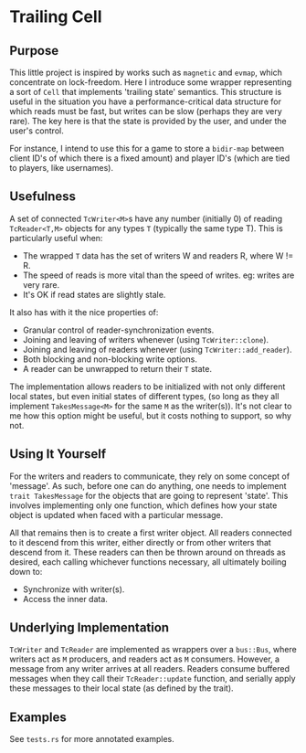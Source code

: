 # Trailing Cell

## Purpose
This little project is inspired by works such as `magnetic` and `evmap`, which concentrate on lock-freedom. Here I introduce some wrapper representing a sort of `Cell` that implements 'trailing state' semantics. This structure is useful in the situation you have a performance-critical data structure for which reads must be fast, but writes can be slow (perhaps they are very rare). The key here is that the state is provided by the user, and under the user's control.

For instance, I intend to use this for a game to store a `bidir-map` between client ID's of which there is a fixed amount) and player ID's (which are tied to players, like usernames).

## Usefulness

A set of connected `TcWriter<M>`s have any number (initially 0) of reading
`TcReader<T,M>` objects for any types `T` (typically the same type T).
This is particularly useful when:
 * The wrapped `T` data has the set of writers W and readers R, where W != R.
 * The speed of reads is more vital than the speed of writes.
      eg: writes are very rare.
 * It's OK if read states are slightly stale.
 
It also has with it the nice properties of:
 * Granular control of reader-synchronization events.
 * Joining and leaving of writers whenever (using `TcWriter::clone`).
 * Joining and leaving of readers whenever (using `TcWriter::add_reader`).
 * Both blocking and non-blocking write options.
 * A reader can be unwrapped to return their `T` state.

The implementation allows readers to be initialized with not only different
local states, but even initial states of different types, (so long as they
all implement `TakesMessage<M>` for the same `M` as the writer(s)). It's not
clear to me how this option might be useful, but it costs nothing to
support, so why not.

## Using It Yourself

For the writers and readers to communicate, they rely on some concept of 'message'. As such, before one can do anything, one needs to implement `trait TakesMessage` for the objects that are going to represent 'state'. This involves implementing only one function, which defines how your state object is updated when faced with a particular message.

All that remains then is to create a first writer object. All readers connected to it descend from this writer, either directly or from other writers that descend from it. These readers can then be thrown around on threads as desired, each calling whichever functions necessary, all ultimately boiling down to:
 * Synchronize with writer(s).
 * Access the inner data.

## Underlying Implementation

`TcWriter` and `TcReader` are implemented as wrappers over a `bus::Bus`, where writers act as `M` producers, and readers act as `M` consumers. However, a message from any writer arrives at all readers. Readers consume buffered messages when they call their `TcReader::update` function, and serially apply these messages to their local state (as defined by the trait).


## Examples
See `tests.rs` for more annotated examples.